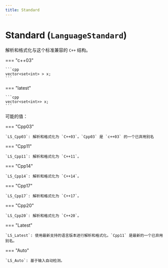 ```yaml
---
title: Standard
---
```


# Standard (`LanguageStandard`)

解析和格式化与这个标准兼容的 `C++` 结构。

=== "c++03"

    ```cpp
    vector<set<int> > x;
    ```

=== "latest"

    ```cpp
    vector<set<int>> x;
    ```

可能的值：

=== "Cpp03"

    `LS_Cpp03`: 解析和格式化为 `C++03`。`Cpp03` 是 `c++03` 的一个已弃用别名

=== "Cpp11"

    `LS_Cpp11`: 解析和格式化为 `C++11`。

=== "Cpp14"

    `LS_Cpp14`: 解析和格式化为 `C++14`。

=== "Cpp17"

    `LS_Cpp17`: 解析和格式化为 `C++17`。

=== "Cpp20"

    `LS_Cpp20`: 解析和格式化为 `C++20`。

=== "Latest"

    `LS_Latest`: 使用最新支持的语言版本进行解析和格式化。`Cpp11` 是最新的一个已弃用别名。

=== "Auto"

    `LS_Auto`: 基于输入自动检测。
